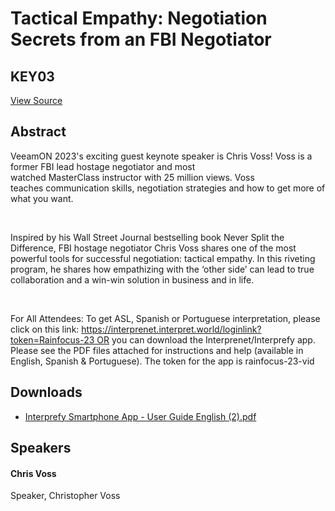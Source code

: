 # Tactical Empathy: Negotiation Secrets from an FBI Negotiator
## KEY03
[View Source](https://connect.veeam.com/flow/veeam/veeamon2023/attendeeportal/page/sessioncatalog/session/1678314167045001b225)

## Abstract
VeeamON 2023's exciting guest keynote speaker is Chris Voss! Voss is a former FBI lead hostage negotiator and most watched MasterClass instructor with 25 million views. Voss teaches communication skills, negotiation strategies and how to get more of what you want. 

 

Inspired by his Wall Street Journal bestselling book Never Split the Difference, FBI hostage negotiator Chris Voss shares one of the most powerful tools for successful negotiation: tactical empathy. In this riveting program, he shares how empathizing with the ‘other side’ can lead to true collaboration and a win-win solution in business and in life.

 

For All Attendees: To get ASL, Spanish or Portuguese interpretation, please click on this link: https://interprenet.interpret.world/loginlink?token=Rainfocus-23 OR you can download the Interprenet/Interprefy app. Please see the PDF files attached for instructions and help (available in English, Spanish & Portuguese). The token for the app is rainfocus-23-vid


## Downloads
- [Interprefy Smartphone App - User Guide English (2).pdf](<./files/Interprefy Smartphone App - User Guide English (2).pdf>)

## Speakers
#### Chris Voss
Speaker, Christopher Voss